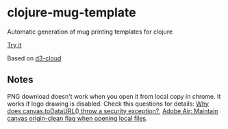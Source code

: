 clojure-mug-template
====================

Automatic generation of mug printing templates for clojure

[Try it](http://nbeloglazov.github.com/clojure-mug-template/)

Based on [d3-cloud](www.jasondavies.com/wordcloud/)

Notes
-----

PNG download doesn't work when you open it from local copy in chrome. It works if logo drawing is disabled. Check this questions for details: [Why does canvas.toDataURL() throw a security exception?](http://stackoverflow.com/questions/2390232/why-does-canvas-todataurl-throw-a-security-exception), [Adobe Air: Maintain canvas origin-clean flag when opening local files](http://stackoverflow.com/questions/7814906/adobe-air-maintain-canvas-origin-clean-flag-when-opening-local-files).
